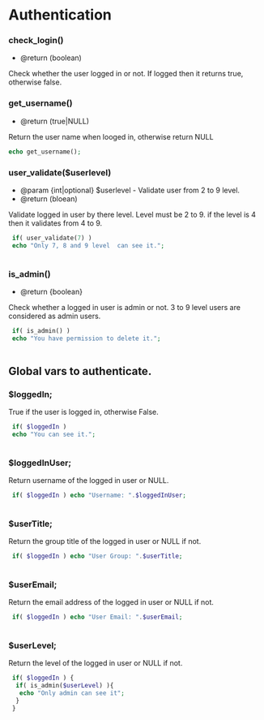 # Authentication

### check_login()
 * @return (boolean)

Check whether the user logged in or not. If logged then it returns true, otherwise false.


### get_username()
 * @return (true|NULL)

Return the user name when looged in, otherwise return NULL
```php
echo get_username();
```


### user_validate($userlevel)
 * @param {int|optional} $userlevel - Validate user from 2 to 9 level.
 * @return (bloean)

Validate logged in user by there level. Level must be 2 to 9.
if the level is 4 then it validates from 4 to 9. 

```php
 if( user_validate(7) )
 echo "Only 7, 8 and 9 level  can see it.";
 
```

### is_admin()
 * @return {boolean}

Check whether a logged in user is admin or not. 3 to 9 level users are considered as admin users.

```php
 if( is_admin() )
 echo "You have permission to delete it.";
 
```


## Global vars to authenticate.

### $loggedIn;
True if the user is logged in, otherwise False.

```php
 if( $loggedIn )
 echo "You can see it.";
 
```

### $loggedInUser;
Return username of the logged in user or NULL.

```php
 if( $loggedIn ) echo "Username: ".$loggedInUser;
 
```
 
### $userTitle;
Return the group title of the logged in user or NULL if not.

```php
 if( $loggedIn ) echo "User Group: ".$userTitle;
 
``` 

### $userEmail;
Return the email address of the logged in user or NULL if not.

```php
 if( $loggedIn ) echo "User Email: ".$userEmail;
 
``` 


### $userLevel;
Return the level of the logged in user or NULL if not.

```php
 if( $loggedIn ) {
  if( is_admin($userLevel) ){
   echo "Only admin can see it";
  }
 }
 
``` 

